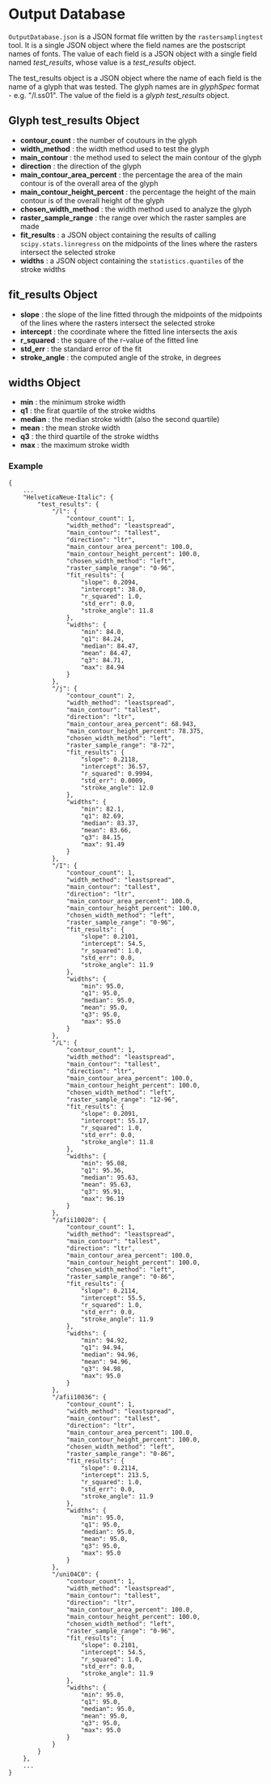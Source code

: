 # Output Database
`OutputDatabase.json` is a JSON format file written by the `rastersamplingtest` tool. It is a single JSON object where the field names are the postscript names of fonts. The value of each field is a JSON object with a single field named *test_results*, whose value is a *test_results* object.

The test_results object is a JSON object where the name of each field is the name of a glyph that was tested. The glyph names are in *glyphSpec* format - e.g. "/l.ss01". The value of the field is a *glyph test_results* object.

## Glyph test_results Object
* **contour_count** : the number of coutours in the glyph
* **width_method** : the width method used to test the glyph
* **main_contour** : the method used to select the main contour of the glyph
* **direction** : the direction of the glyph
* **main_contour_area_percent** : the percentage the area of the main contour is of the overall area of the glyph
* **main_contour_height_percent** : the percentage the height of the main contour is of the overall height of the glyph
* **chosen_width_method** : the width method used to analyze the glyph
* **raster_sample_range** : the range over which the raster samples are made
* **fit_results** : a JSON object containing the results of calling `scipy.stats.linregress` on the midpoints of the lines where the rasters intersect the selected stroke
* **widths** : a JSON object containing the `statistics.quantiles` of the stroke widths

## fit_results Object
* **slope** : the slope of the line fitted through the midpoints of the midpoints of the lines where the rasters intersect the selected stroke
* **intercept** : the coordinate where the fitted line intersects the axis
* **r_squared** : the square of the r-value of the fitted line
* **std_err** : the standard error of the fit
* **stroke_angle** : the computed angle of the stroke, in degrees

## widths Object
* **min** : the minimum stroke width
* **q1** : the firat quartile of the stroke widths
* **median** : the median stroke width (also the second quartile)
* **mean** : the mean stroke width
* **q3** : the third quartile of the stroke widths
* **max** : the maximum stroke width

### Example
    {
        ...
        "HelveticaNeue-Italic": {
            "test_results": {
                "/l": {
                    "contour_count": 1,
                    "width_method": "leastspread",
                    "main_contour": "tallest",
                    "direction": "ltr",
                    "main_contour_area_percent": 100.0,
                    "main_contour_height_percent": 100.0,
                    "chosen_width_method": "left",
                    "raster_sample_range": "0-96",
                    "fit_results": {
                        "slope": 0.2094,
                        "intercept": 38.0,
                        "r_squared": 1.0,
                        "std_err": 0.0,
                        "stroke_angle": 11.8
                    },
                    "widths": {
                        "min": 84.0,
                        "q1": 84.24,
                        "median": 84.47,
                        "mean": 84.47,
                        "q3": 84.71,
                        "max": 84.94
                    }
                },
                "/j": {
                    "contour_count": 2,
                    "width_method": "leastspread",
                    "main_contour": "tallest",
                    "direction": "ltr",
                    "main_contour_area_percent": 68.943,
                    "main_contour_height_percent": 78.375,
                    "chosen_width_method": "left",
                    "raster_sample_range": "8-72",
                    "fit_results": {
                        "slope": 0.2118,
                        "intercept": 36.57,
                        "r_squared": 0.9994,
                        "std_err": 0.0009,
                        "stroke_angle": 12.0
                    },
                    "widths": {
                        "min": 82.1,
                        "q1": 82.69,
                        "median": 83.37,
                        "mean": 83.66,
                        "q3": 84.15,
                        "max": 91.49
                    }
                },
                "/I": {
                    "contour_count": 1,
                    "width_method": "leastspread",
                    "main_contour": "tallest",
                    "direction": "ltr",
                    "main_contour_area_percent": 100.0,
                    "main_contour_height_percent": 100.0,
                    "chosen_width_method": "left",
                    "raster_sample_range": "0-96",
                    "fit_results": {
                        "slope": 0.2101,
                        "intercept": 54.5,
                        "r_squared": 1.0,
                        "std_err": 0.0,
                        "stroke_angle": 11.9
                    },
                    "widths": {
                        "min": 95.0,
                        "q1": 95.0,
                        "median": 95.0,
                        "mean": 95.0,
                        "q3": 95.0,
                        "max": 95.0
                    }
                },
                "/L": {
                    "contour_count": 1,
                    "width_method": "leastspread",
                    "main_contour": "tallest",
                    "direction": "ltr",
                    "main_contour_area_percent": 100.0,
                    "main_contour_height_percent": 100.0,
                    "chosen_width_method": "left",
                    "raster_sample_range": "12-96",
                    "fit_results": {
                        "slope": 0.2091,
                        "intercept": 55.17,
                        "r_squared": 1.0,
                        "std_err": 0.0,
                        "stroke_angle": 11.8
                    },
                    "widths": {
                        "min": 95.08,
                        "q1": 95.36,
                        "median": 95.63,
                        "mean": 95.63,
                        "q3": 95.91,
                        "max": 96.19
                    }
                },
                "/afii10020": {
                    "contour_count": 1,
                    "width_method": "leastspread",
                    "main_contour": "tallest",
                    "direction": "ltr",
                    "main_contour_area_percent": 100.0,
                    "main_contour_height_percent": 100.0,
                    "chosen_width_method": "left",
                    "raster_sample_range": "0-86",
                    "fit_results": {
                        "slope": 0.2114,
                        "intercept": 55.5,
                        "r_squared": 1.0,
                        "std_err": 0.0,
                        "stroke_angle": 11.9
                    },
                    "widths": {
                        "min": 94.92,
                        "q1": 94.94,
                        "median": 94.96,
                        "mean": 94.96,
                        "q3": 94.98,
                        "max": 95.0
                    }
                },
                "/afii10036": {
                    "contour_count": 1,
                    "width_method": "leastspread",
                    "main_contour": "tallest",
                    "direction": "ltr",
                    "main_contour_area_percent": 100.0,
                    "main_contour_height_percent": 100.0,
                    "chosen_width_method": "left",
                    "raster_sample_range": "0-86",
                    "fit_results": {
                        "slope": 0.2114,
                        "intercept": 213.5,
                        "r_squared": 1.0,
                        "std_err": 0.0,
                        "stroke_angle": 11.9
                    },
                    "widths": {
                        "min": 95.0,
                        "q1": 95.0,
                        "median": 95.0,
                        "mean": 95.0,
                        "q3": 95.0,
                        "max": 95.0
                    }
                },
                "/uni04C0": {
                    "contour_count": 1,
                    "width_method": "leastspread",
                    "main_contour": "tallest",
                    "direction": "ltr",
                    "main_contour_area_percent": 100.0,
                    "main_contour_height_percent": 100.0,
                    "chosen_width_method": "left",
                    "raster_sample_range": "0-96",
                    "fit_results": {
                        "slope": 0.2101,
                        "intercept": 54.5,
                        "r_squared": 1.0,
                        "std_err": 0.0,
                        "stroke_angle": 11.9
                    },
                    "widths": {
                        "min": 95.0,
                        "q1": 95.0,
                        "median": 95.0,
                        "mean": 95.0,
                        "q3": 95.0,
                        "max": 95.0
                    }
                }
            }
        },
        ...
    }